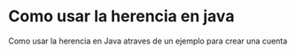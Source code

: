 # Como usar la herencia en java

Como usar la herencia en Java atraves de un ejemplo para crear una cuenta
